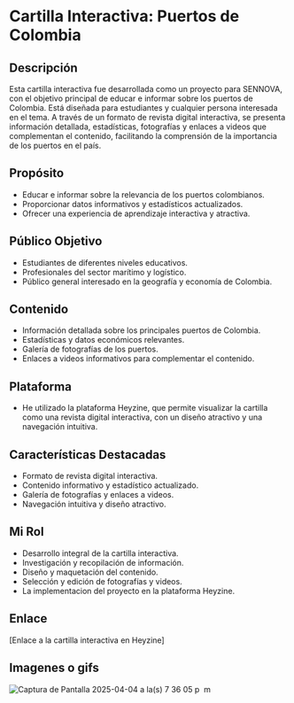 # Cartilla Interactiva: Puertos de Colombia

## Descripción

Esta cartilla interactiva fue desarrollada como un proyecto para SENNOVA, con el objetivo principal de educar e informar sobre los puertos de Colombia. Está diseñada para estudiantes y cualquier persona interesada en el tema. A través de un formato de revista digital interactiva, se presenta información detallada, estadísticas, fotografías y enlaces a videos que complementan el contenido, facilitando la comprensión de la importancia de los puertos en el país.

## Propósito

* Educar e informar sobre la relevancia de los puertos colombianos.
* Proporcionar datos informativos y estadísticos actualizados.
* Ofrecer una experiencia de aprendizaje interactiva y atractiva.

## Público Objetivo

* Estudiantes de diferentes niveles educativos.
* Profesionales del sector marítimo y logístico.
* Público general interesado en la geografía y economía de Colombia.

## Contenido

* Información detallada sobre los principales puertos de Colombia.
* Estadísticas y datos económicos relevantes.
* Galería de fotografías de los puertos.
* Enlaces a videos informativos para complementar el contenido.

## Plataforma

* He utilizado la plataforma Heyzine, que permite visualizar la cartilla como una revista digital interactiva, con un diseño atractivo y una navegación intuitiva.

## Características Destacadas

* Formato de revista digital interactiva.
* Contenido informativo y estadístico actualizado.
* Galería de fotografías y enlaces a videos.
* Navegación intuitiva y diseño atractivo.

## Mi Rol

* Desarrollo integral de la cartilla interactiva.
* Investigación y recopilación de información.
* Diseño y maquetación del contenido.
* Selección y edición de fotografías y videos.
* La implementacion del proyecto en la plataforma Heyzine.

## Enlace

[Enlace a la cartilla interactiva en Heyzine]

## Imagenes o gifs
![Captura de Pantalla 2025-04-04 a la(s) 7 36 05 p  m](https://github.com/user-attachments/assets/c3efca07-fd05-41e7-81f5-48e07b6d869d)


